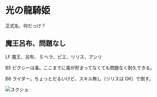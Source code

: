 # 光の龍騎姫

正式名、何だっけ？ 

## 魔王呂布、問題なし

LF 魔王、呂布、
S ヘラ、ピエ、リリス、アンリ

B5 ピクシーは毒。ここまでに毒が貯まってなくても問題なく耐久できる。

B6 ライダー。ちょっとだるいけど、スキル無し（リリスは OK）で倒す。

![スクショ](http://i.imgur.com/gKCYKcbl.jpg )

<!-- vim: set tw=90 filetype=markdown : -->

